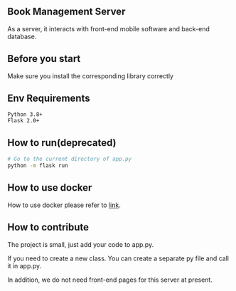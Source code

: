 ## Book Management Server
As a server, it interacts with front-end mobile software and back-end database.
## Before you start
Make sure you install the corresponding library correctly
## Env Requirements
```
Python 3.8+
Flask 2.0+
```
## How to run(deprecated)
```Bash
# Go to the current directory of app.py
python -m flask run
```
## How to use docker
How to use docker please refer to [link](https://github.com/MGMCN/Team-Gao-Yuan-Uriuriboo-KazukiSenda/blob/main/Tutorials_for_docker/README.md).
## How to contribute
The project is small, just add your code to app.py.

If you need to create a new class. You can create a separate py file and call it in app.py.

In addition, we do not need front-end pages for this server at present.
